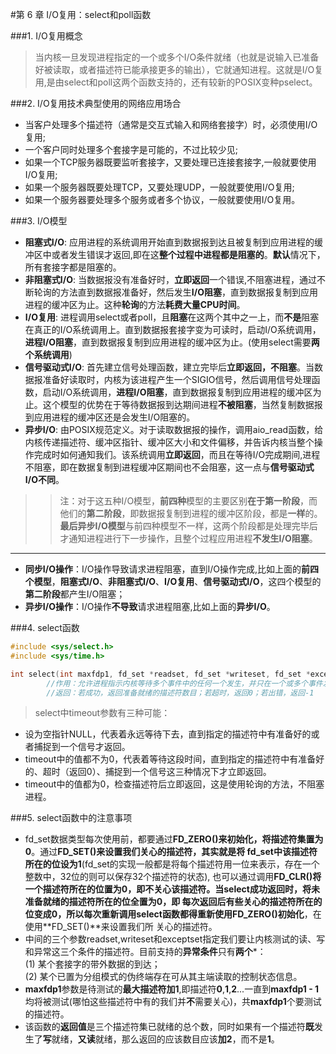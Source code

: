 #第 6 章  I/O复用：select和poll函数


###1. I/O复用概念
> 当内核一旦发现进程指定的一个或多个I/O条件就绪（也就是说输入已准备好被读取，或者描述符已能承接更多的输出），它就通知进程。这就是I/O复用,是由select和poll这两个函数支持的，还有较新的POSIX变种pselect。


###2. I/O复用技术典型使用的网络应用场合
>
* 当客户处理多个描述符（通常是交互式输入和网络套接字）时，必须使用I/O复用;     
* 一个客户同时处理多个套接字是可能的，不过比较少见;       
* 如果一个TCP服务器既要监听套接字，又要处理已连接套接字,一般就要使用I/O复用;      
* 如果一个服务器既要处理TCP，又要处理UDP，一般就要使用I/O复用;   
* 如果一个服务器要处理多个服务或者多个协议，一般就要使用I/O复用。


###3. I/O模型
>
* **阻塞式I/O**: 应用进程的系统调用开始直到数据报到达且被复制到应用进程的缓冲区中或者发生错误才返回,即在这**整个过程中进程都是阻塞的**。**默认**情况下，所有套接字都是阻塞的。   
* **非阻塞式I/O**: 当数据报没有准备好时，**立即返回**一个错误,不阻塞进程，通过不断轮询的方法直到数据报准备好，然后发生**I/O阻塞**，直到数据报复制到应用进程的缓冲区为止。这种**轮询**的方法**耗费大量CPU时间**。    
* **I/O复用**: 进程调用select或者poll，且**阻塞**在这两个其中之一上，而**不是**阻塞在真正的I/O系统调用上。直到数据报套接字变为可读时，启动I/O系统调用，**进程I/O阻塞**，直到数据报复制到应用进程的缓冲区为止。(使用select需要**两个系统调用**)   
* **信号驱动式I/O**: 首先建立信号处理函数，建立完毕后**立即返回，不阻塞**。当数据报准备好读取时，内核为该进程产生一个SIGIO信号，然后调用信号处理函数，启动I/O系统调用，**进程I/O阻塞**，直到数据报复制到应用进程的缓冲区为止。这个模型的优势在于等待数据报到达期间进程**不被阻塞**，当然复制数据报到应用进程的缓冲区还是会发生I/O阻塞的。    
* **异步I/O**: 由POSIX规范定义。对于读取数据报的操作，调用aio_read函数，给内核传递描述符、缓冲区指针、缓冲区大小和文件偏移，并告诉内核当整个操作完成时如何通知我们。该系统调用**立即返回**，而且在等待I/O完成期间,进程不阻塞，即在数据复制到进程缓冲区期间也不会阻塞，这一点与**信号驱动式I/O不同**。   

>> 注：对于这五种I/O模型，**前四种**模型的主要区别**在于第一阶段**，而他们的**第二阶段**，即数据报复制到进程的缓冲区阶段，都是**一样**的。**最后异步I/O模型**与前四种模型不一样，这两个阶段都是处理完毕后才通知进程进行下一步操作，且整个过程应用进程**不发生I/O阻塞**。

---
>> 
* **同步I/O操作**：I/O操作导致请求进程阻塞，直到I/O操作完成,比如上面的**前四个模型**，**阻塞式I/O**、**非阻塞式I/O**、**I/O复用**、**信号驱动式I/O**，这四个模型的**第二阶段**都产生I/O阻塞；    
* **异步I/O操作**：I/O操作**不导致**请求进程阻塞,比如上面的**异步I/O**。


###4. select函数
```C
#include <sys/select.h>
#include <sys/time.h>

int select(int maxfdp1, fd_set *readset, fd_set *writeset, fd_set *exceptset, const struct timeval *timeout);
		//作用：允许进程指示内核等待多个事件中的任何一个发生，并只在一个或多个事件发生或经历一段指定的时间后才唤醒它，多用于I/O复用（即I/O多路转接）；
		//返回：若成功，返回准备就绪的描述符数目；若超时，返回0；若出错，返回-1
```
> select中timeout参数有三种可能：     
* 设为空指针NULL，代表着永远等待下去，直到指定的描述符中有准备好的或者捕捉到一个信号才返回。  
* timeout中的值都不为0，代表着等待这段时间，直到指定的描述符中有准备好的、超时（返回0）、捕捉到一个信号这三种情况下才立即返回。  
* timeout中的值都为0，检查描述符后立即返回，这是使用轮询的方法，不阻塞进程。   


###5. select函数中的注意事项
> 
* fd_set数据类型每次使用前，都要通过**FD_ZERO()**来初始化，将描述符集置为**0**。通过**FD_SET()**来设置我们关心的描述符，其实就是将
fd_set中该描述符所在的位设为**1**(fd_set的实现一般都是将每个描述符用一位来表示，存在一个整数中，32位的则可以保存32个描述符的状态),
也可以通过调用**FD_CLR()**将一个描述符所在的位置为0，即不关心该描述符。当select成功返回时，将未准备就绪的描述符所在的位全置为0，即
每次返回后有些关心的描述符所在的位变成0，所以每次重新调用select函数都得**重新使用FD_ZERO()初始化**，在使用**FD_SET()**来设置我们所
关心的描述符。   
* 中间的三个参数readset,writeset和exceptset指定我们要让内核测试的读、写和异常这三个条件的描述符。目前支持的**异常条件**只有**两个***：   
(1) 某个套接字的带外数据的到达；   
(2) 某个已置为分组模式的伪终端存在可从其主端读取的控制状态信息。   
* **maxfdp1**参数是待测试的**最大描述符加1**,即描述符**0**,**1**,**2**...一直到**maxfdp1 - 1**均将被测试(哪怕这些描述符中有的我们并**不**需要关心)，共**maxfdp1**个要测试的描述符。    
* 该函数的**返回值**是三个描述符集已就绪的总个数，同时如果有一个描述符**既**发生了**写**就绪，**又读**就绪，那么返回的应该数目应该**加2**，而不是**1**。   




